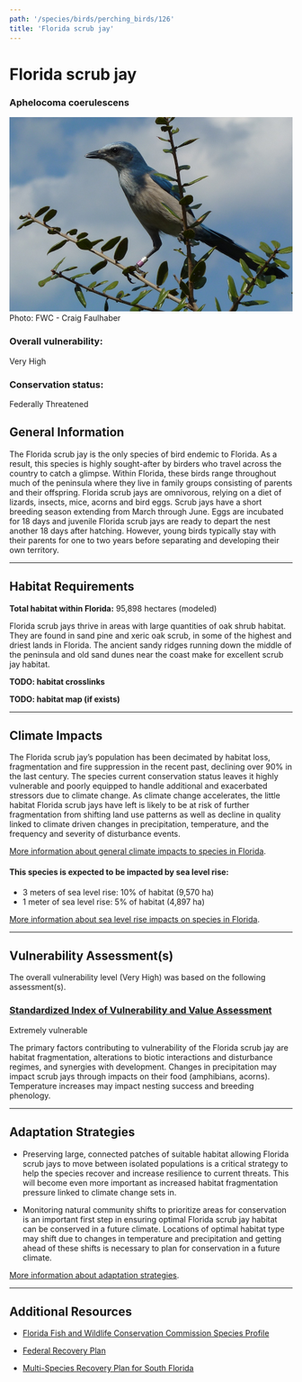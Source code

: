```yaml
---
path: '/species/birds/perching_birds/126'
title: 'Florida scrub jay'
---
```


# Florida scrub jay

### Aphelocoma coerulescens

<div id="TopSection">

<div class="header-photo"><img src="126.jpg" alt="Photo for Florida scrub jay"/>
<figcaption>Photo: FWC - Craig Faulhaber</figcaption></div>

<div>

### Overall vulnerability:

<div class="vulnerability vulnerability-extreme">Very High</div>

### Conservation status:

Federally Threatened

</div>
</div>

## General Information

The Florida scrub jay is the only species of bird endemic to Florida.  As a result, this species is highly sought-after by birders who travel across the country to catch a glimpse.  Within Florida, these birds range throughout much of the peninsula where they live in family groups consisting of parents and their offspring. Florida scrub jays are omnivorous, relying on a diet of lizards, insects, mice, acorns and bird eggs.  Scrub jays have a short breeding season extending from March through June. Eggs are incubated for 18 days and juvenile Florida scrub jays are ready to depart the nest another 18 days after hatching.  However, young birds typically stay with their parents for one to two years before separating and developing their own territory.

<hr />

## Habitat Requirements

**Total habitat within Florida:** 95,898 hectares (modeled)

Florida scrub jays thrive in areas with large quantities of oak shrub habitat.  They are found in sand pine and xeric oak scrub, in some of the highest and driest lands in Florida.  The ancient sandy ridges running down the middle of the peninsula and old sand dunes near the coast make for excellent scrub jay  habitat.

**TODO: habitat crosslinks**

**TODO: habitat map (if exists)**

<hr />

## Climate Impacts

The Florida scrub jay’s population has been decimated by habitat loss, fragmentation and fire suppression in the recent past, declining over 90% in the last century.  The species current conservation status leaves it highly vulnerable and poorly equipped to handle additional and exacerbated stressors due to climate change.  As climate change accelerates, the little habitat Florida scrub jays have left is likely to be at risk of further fragmentation from shifting land use patterns as well as decline in quality linked to climate driven changes in precipitation, temperature, and the frequency and severity of disturbance events.

[More information about general climate impacts to species in Florida](/impacts/species).


#### This species is expected to be impacted by sea level rise:

- 3 meters of sea level rise: 10% of habitat (9,570 ha)
- 1 meter of sea level rise: 5% of habitat (4,897 ha)

[More information about sea level rise impacts on species in Florida](/impacts/species/slr).
    

<hr />

## Vulnerability Assessment(s)

The overall vulnerability level (Very High) was based on the following assessment(s).
#### 
<div class="vulnerability-header">
<h3><a href="/impacts/vulnerability/sivva/species">Standardized Index of Vulnerability and Value Assessment</a></h3>
<div class="vulnerability vulnerability-extreme">Extremely vulnerable</div>
</div> 

The primary factors contributing to vulnerability of the Florida scrub jay are habitat fragmentation, alterations to biotic interactions and disturbance regimes, and synergies with development.   Changes in precipitation may impact scrub jays through impacts on their food (amphibians, acorns).  Temperature increases may impact nesting success and breeding phenology.


<hr />

## Adaptation Strategies

- Preserving large, connected patches of suitable habitat allowing Florida scrub jays to move between isolated populations is a critical strategy to help the species recover and increase resilience to current threats.  This will become even more important as increased habitat fragmentation pressure linked to climate change sets in.

- Monitoring natural community shifts to prioritize areas for conservation is an important first step in ensuring optimal Florida scrub jay habitat can be conserved in a future climate.  Locations of optimal habitat type may shift due to changes in temperature and precipitation and getting ahead of these shifts is necessary to plan for conservation in a future climate.

[More information about adaptation strategies](/strategies).

<hr />


## Additional Resources

- [Florida Fish and Wildlife Conservation Commission Species Profile](https://myfwc.com/wildlifehabitats/profiles/birds/songbirds/florida-scrub-jay/)

- [Federal Recovery Plan](https://ecos.fws.gov/docs/recovery_plan/900509.pdf)

- [Multi-Species Recovery Plan for South Florida](https://ecos.fws.gov/docs/recovery_plan/sfl_msrp/SFL_MSRP_Species.pdf)
